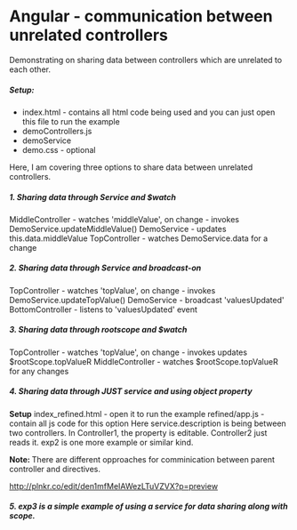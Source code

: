 Angular - communication between unrelated controllers
===========================

Demonstrating on sharing data between controllers which are unrelated to each other. 

<h5>Setup: </h5>
<ul>
<li> index.html - contains all html code being used and you can just open this file to run the example </li>
<li>demoControllers.js</li>
<li>demoService </li>
<li>demo.css - optional</li>
</ul>
Here, I am covering three options to share data between unrelated controllers.

<h5> 1. Sharing data through Service and $watch </h5>
MiddleController - watches 'middleValue', on change - invokes DemoService.updateMiddleValue()
DemoService - updates this.data.middleValue
TopController - watches DemoService.data for a change

<h5>2. Sharing data through Service and broadcast-on</h5>
TopController - watches 'topValue', on change - invokes DemoService.updateTopValue()
DemoService - broadcast 'valuesUpdated'
BottomController - listens to 'valuesUpdated' event

<h5>3. Sharing data through rootscope and $watch</h5>
TopController - watches 'topValue', on change - invokes updates $rootScope.topValueR
MiddleController - watches $rootScope.topValueR for any changes

<h5>4. Sharing data through JUST service and using object property</h5>
<B>Setup</B>
index_refined.html - open it to run the example
refined/app.js - contain all js code for this option
Here service.description is being between two controllers.  In Controller1, the property is editable.
Controller2 just reads it.
exp2 is one more example or similar kind.


<B>Note: </B>There are different opproaches for comminication between parent controller and directives.


http://plnkr.co/edit/den1mfMeIAWezLTuVZVX?p=preview

<h5>5. exp3 is a simple example of using a service for data sharing along with scope.
